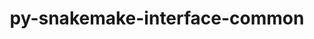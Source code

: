 ---
title: "py-snakemake-interface-common"
layout: cache
categories: [package, develop-2024-05-12]
meta: {"versions": ["1.17.1"], "compilers": ["gcc@=7.3.1"], "oss": ["amzn2"], "platforms": ["linux"], "targets": ["aarch64", "neoverse_n1", "x86_64_v3"], "stacks": ["aws-isc", "aws-isc-aarch64", "root"], "num_specs": 3, "num_specs_by_stack": {"aws-isc-aarch64": 2, "root": 3, "aws-isc": 1}}
spec_details: [{"hash": "a4bocfbmhjod2dcim3m3nm6i2u7cnzil", "compiler": "gcc@=7.3.1", "versions": ["1.17.1"], "os": "amzn2", "platform": "linux", "target": "aarch64", "variants": ["build_system=python_pip"], "stacks": ["aws-isc-aarch64", "root"], "size": "-", "tarball": "https://binaries.spack.io/develop-2024-05-12/build_cache/linux-amzn2-aarch64/gcc-7.3.1/py-snakemake-interface-common-1.17.1/linux-amzn2-aarch64-gcc-7.3.1-py-snakemake-interface-common-1.17.1-a4bocfbmhjod2dcim3m3nm6i2u7cnzil.spack"}, {"hash": "xn4nk6qj6liwjeaggpzaef3ps3yhgq23", "compiler": "gcc@=7.3.1", "versions": ["1.17.1"], "os": "amzn2", "platform": "linux", "target": "neoverse_n1", "variants": ["build_system=python_pip"], "stacks": ["aws-isc-aarch64", "root"], "size": "-", "tarball": "https://binaries.spack.io/develop-2024-05-12/build_cache/linux-amzn2-neoverse_n1/gcc-7.3.1/py-snakemake-interface-common-1.17.1/linux-amzn2-neoverse_n1-gcc-7.3.1-py-snakemake-interface-common-1.17.1-xn4nk6qj6liwjeaggpzaef3ps3yhgq23.spack"}, {"hash": "eybgol4lt3jgfyyydgbifvmpcx7bofy2", "compiler": "gcc@=7.3.1", "versions": ["1.17.1"], "os": "amzn2", "platform": "linux", "target": "x86_64_v3", "variants": ["build_system=python_pip"], "stacks": ["root", "aws-isc"], "size": "-", "tarball": "https://binaries.spack.io/develop-2024-05-12/build_cache/linux-amzn2-x86_64_v3/gcc-7.3.1/py-snakemake-interface-common-1.17.1/linux-amzn2-x86_64_v3-gcc-7.3.1-py-snakemake-interface-common-1.17.1-eybgol4lt3jgfyyydgbifvmpcx7bofy2.spack"}]
---